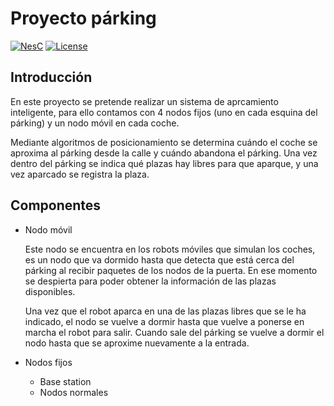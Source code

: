 # Proyecto párking
[![NesC](https://img.shields.io/badge/NesC-1.3.5-red.svg)](http://nescc.sourceforge.net/)
[![License](https://img.shields.io/badge/License-BY/NC-yellow.svg)](https://github.com/carrodher/tinyOS/blob/master/LICENSE.markdown)

## Introducción
En este proyecto se pretende realizar un sistema de aprcamiento inteligente, para ello contamos con 4 nodos fijos (uno en cada esquina del párking) y un nodo móvil en cada coche.

Mediante algoritmos de posicionamiento se determina cuándo el coche se aproxima al párking desde la calle y cuándo abandona el párking. Una vez dentro del párking se indica qué plazas hay libres para que aparque, y una vez aparcado se registra la plaza.

## Componentes
- Nodo móvil

    Este nodo se encuentra en los robots móviles que simulan los coches, es un nodo que va dormido hasta que detecta que está cerca del párking al recibir paquetes de los nodos de la puerta. En ese momento se despierta para poder obtener la información de las plazas disponibles.

    Una vez que el robot aparca en una de las plazas libres que se le ha indicado, el nodo se vuelve a dormir hasta que vuelve a ponerse en marcha el robot para salir. Cuando sale del párking se vuelve a dormir el nodo hasta que se aproxime nuevamente a la entrada.
- Nodos fijos
    - Base station
    - Nodos normales
